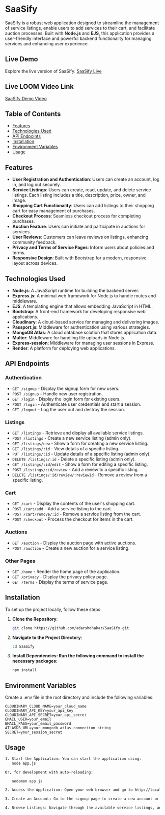 # SaaSify

SaaSify is a robust web application designed to streamline the management of service listings, enable users to add services to their cart, and facilitate auction processes. Built with **Node.js** and **EJS**, this application provides a user-friendly interface and powerful backend functionality for managing services and enhancing user experience.

## Live Demo

Explore the live version of SaaSify: [SaaSify Live](https://saasify-qndl.onrender.com/home)

## Live LOOM Video Link

[SaaSify Demo Video](https://www.loom.com/share/d80a4db1df0645e7b8175055c3465885?sid=25fb08e2-d38a-4ff1-8aa0-357dc713e890)

## Table of Contents

- [Features](#features)
- [Technologies Used](#technologies-used)
- [API Endpoints](#api-endpoints)
- [Installation](#installation)
- [Environment Variables](#environment-variables)
- [Usage](#usage)

## Features

- **User Registration and Authentication**: Users can create an account, log in, and log out securely.
- **Service Listings**: Users can create, read, update, and delete service listings. Each listing includes a title, description, price, owner, and image.
- **Shopping Cart Functionality**: Users can add listings to their shopping cart for easy management of purchases.
- **Checkout Process**: Seamless checkout process for completing purchases.
- **Auction Feature**: Users can initiate and participate in auctions for services.
- **User Reviews**: Customers can leave reviews on listings, enhancing community feedback.
- **Privacy and Terms of Service Pages**: Inform users about policies and terms.
- **Responsive Design**: Built with Bootstrap for a modern, responsive layout across devices.

## Technologies Used

- **Node.js**: A JavaScript runtime for building the backend server.
- **Express.js**: A minimal web framework for Node.js to handle routes and middleware.
- **EJS**: A templating engine that allows embedding JavaScript in HTML.
- **Bootstrap**: A front-end framework for developing responsive web applications.
- **Cloudinary**: A cloud-based service for managing and delivering images.
- **Passport.js**: Middleware for authentication using various strategies.
- **MongoDB Atlas**: A cloud database solution that stores application data.
- **Multer**: Middleware for handling file uploads in Node.js.
- **Express-session**: Middleware for managing user sessions in Express.
- **Render**: A platform for deploying web applications.

## API Endpoints

### Authentication
- `GET /signup` - Display the signup form for new users.
- `POST /signup` - Handle new user registration.
- `GET /login` - Display the login form for existing users.
- `POST /login` - Authenticate user credentials and start a session.
- `GET /logout` - Log the user out and destroy the session.

### Listings
- `GET /listings` - Retrieve and display all available service listings.
- `POST /listings` - Create a new service listing (admin only).
- `GET /listings/new` - Show a form for creating a new service listing.
- `GET /listings/:id` - View details of a specific listing.
- `PUT /listings/:id` - Update details of a specific listing (admin only).
- `DELETE /listings/:id` - Delete a specific listing (admin only).
- `GET /listings/:id/edit` - Show a form for editing a specific listing.
- `POST /listings/:id/review` - Add a review to a specific listing.
- `DELETE /listings/:id/review/:reviewId` - Remove a review from a specific listing.

### Cart
- `GET /cart` - Display the contents of the user's shopping cart.
- `POST /cart/add` - Add a service listing to the cart.
- `POST /cart/remove/:id` - Remove a service listing from the cart.
- `POST /checkout` - Process the checkout for items in the cart.

### Auctions
- `GET /auction` - Display the auction page with active auctions.
- `POST /auction` - Create a new auction for a service listing.

### Other Pages
- `GET /home` - Render the home page of the application.
- `GET /privacy` - Display the privacy policy page.
- `GET /terms` - Display the terms of service page.

## Installation

To set up the project locally, follow these steps:

1. **Clone the Repository**:
   ```bash
   git clone https://github.com/adarshdhakar/SaaSify.git

2. **Navigate to the Project Directory**:

   ```bash
   cd SaaSify

3. **Install Dependencies: Run the following command to install the necessary packages**:

   ```bash
   npm install

## Environment Variables

Create a .env file in the root directory and include the following variables:

    CLOUDINARY_CLOUD_NAME=your_cloud_name
    CLOUDINARY_API_KEY=your_api_key
    CLOUDINARY_API_SECRET=your_api_secret
    EMAIL_USER=your_email
    EMAIL_PASS=your_email_password
    ATLASDB_URL=your_mongodb_atlas_connection_string
    SECRET=your_session_secret

## Usage
```bash
1. Start the Application: You can start the application using:
   node app.js

Or, for development with auto-reloading:

   nodemon app.js

2. Access the Application: Open your web browser and go to http://localhost:3000 (or the specified port) to access the application.

3. Create an Account: Go to the signup page to create a new account or log in if you already have one.

4. Browse Listings: Navigate through the available service listings, add items to your cart, and proceed to checkout.
